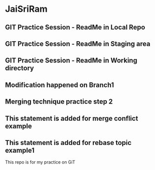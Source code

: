 # JaiSriRam

## GIT Practice Session - ReadMe in Local Repo 

## GIT Practice Session - ReadMe in Staging area

## GIT Practice Session - ReadMe in Working directory

## Modification happened on Branch1

## Merging technique practice step 2

## This statement is added for merge conflict example

## This statement is added for rebase topic example1
This repo is for my practice on GiT
